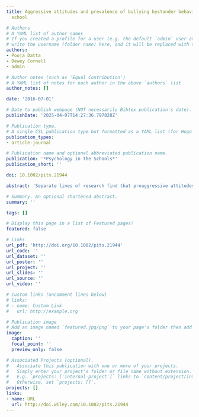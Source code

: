 ```yaml
---
title: Aggressive attitudes and prevalence of bullying bystander behavior in middle
  school

# Authors
# A YAML list of author names
# If you created a profile for a user (e.g. the default `admin` user at `content/authors/admin/`), 
# write the username (folder name) here, and it will be replaced with their full name and linked to their profile.
authors:
- Pooja Datta
- Dewey Cornell
- admin

# Author notes (such as 'Equal Contribution')
# A YAML list of notes for each author in the above `authors` list
author_notes: []

date: '2016-07-01'

# Date to publish webpage (NOT necessarily Bibtex publication's date).
publishDate: '2025-04-07T14:27:36.797828Z'

# Publication type.
# A single CSL publication type but formatted as a YAML list (for Hugo requirements).
publication_types:
- article-journal

# Publication name and optional abbreviated publication name.
publication: '*Psychology in the Schools*'
publication_short: ''

doi: 10.1002/pits.21944

abstract: 'Separate lines of research find that proaggressive attitudes promote peer aggression and that bystanders play a pivotal role in deterring or facilitating bullying behavior. The current study hypothesized that proaggressive attitudes in middle school would deter students from standing up to bullying and encourage them to reinforce bullying behavior. Middle school students (n = 28,765) in 423 schools completed a statewide school climate survey that included an aggressive attitudes scale and their bystander response to a recent episode of bullying, which was categorized as upstanding, reinforcing, or passive. Multilevel logistic regressions indicated that higher aggressive attitudes were associated with less upstanding behavior at the school level and less upstanding behavior and more reinforcing behavior at the individual level, while controlling for other school and student demographic variables. These findings suggest that antibullying programs might address student attitudes toward aggression as a means of boosting positive bystander intervention.'

# Summary. An optional shortened abstract.
summary: ''

tags: []

# Display this page in a list of Featured pages?
featured: false

# Links
url_pdf: 'http://doi.org/10.1002/pits.21944'
url_code: ''
url_dataset: ''
url_poster: ''
url_project: ''
url_slides: ''
url_source: ''
url_video: ''

# Custom links (uncomment lines below)
# links:
# - name: Custom Link
#   url: http://example.org

# Publication image
# Add an image named `featured.jpg/png` to your page's folder then add a caption below.
image:
  caption: ''
  focal_point: ''
  preview_only: false

# Associated Projects (optional).
#   Associate this publication with one or more of your projects.
#   Simply enter your project's folder or file name without extension.
#   E.g. `projects: ['internal-project']` links to `content/project/internal-project/index.md`.
#   Otherwise, set `projects: []`.
projects: []
links:
- name: URL
  url: http://doi.wiley.com/10.1002/pits.21944
---
```

